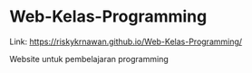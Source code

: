 # Web-Kelas-Programming

Link: <a href="https://riskykrnawan.github.io/Web-Kelas-Programming/"> https://riskykrnawan.github.io/Web-Kelas-Programming/ </a>

Website untuk pembelajaran programming
